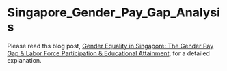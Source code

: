 # Singapore_Gender_Pay_Gap_Analysis

Please read ths blog post, [Gender Equality in Singapore: The Gender Pay Gap & Labor Force Participation & Educational Attainment](https://medium.com/@luzhenna/gender-equality-in-singapore-the-gender-pay-gap-labor-force-participation-educational-875ba06e3042), for a detailed explanation.